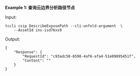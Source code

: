 **Example 1: 查询云边界分析路径节点**



Input: 

```
tccli csip DescribeExposePath --cli-unfold-argument  \
    --AssetId ins-isd76xs9
```

Output: 
```
{
    "Response": {
        "RequestId": "c93adc50-6598-4af6-afa4-51e09895451f",
        "Content": ""
    }
}
```

